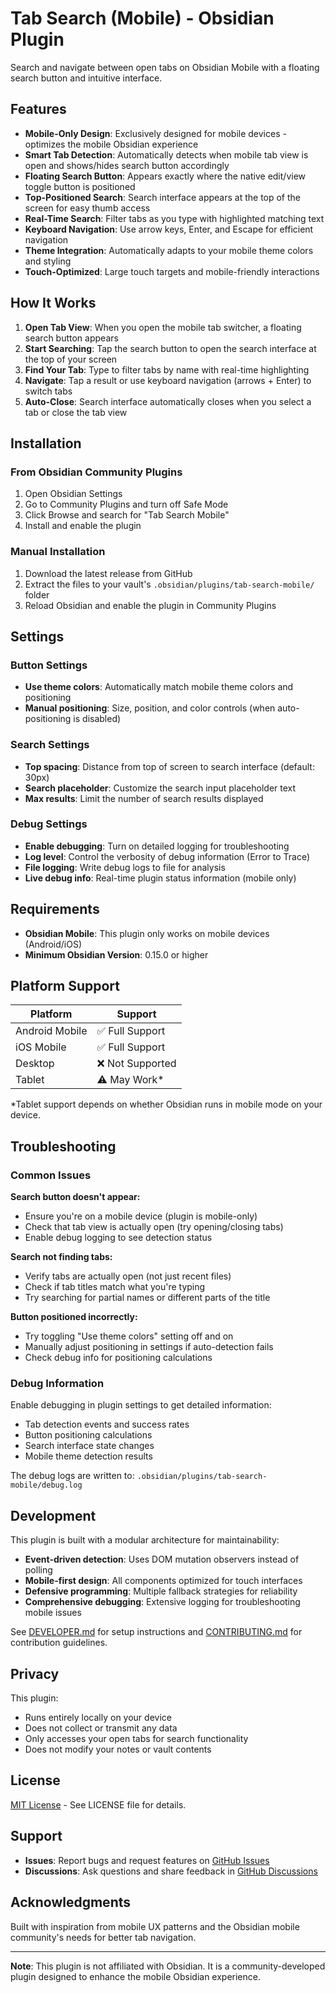 # Tab Search (Mobile) - Obsidian Plugin

Search and navigate between open tabs on Obsidian Mobile with a floating search button and intuitive interface.

## Features

- **Mobile-Only Design**: Exclusively designed for mobile devices - optimizes the mobile Obsidian experience
- **Smart Tab Detection**: Automatically detects when mobile tab view is open and shows/hides search button accordingly
- **Floating Search Button**: Appears exactly where the native edit/view toggle button is positioned
- **Top-Positioned Search**: Search interface appears at the top of the screen for easy thumb access
- **Real-Time Search**: Filter tabs as you type with highlighted matching text
- **Keyboard Navigation**: Use arrow keys, Enter, and Escape for efficient navigation
- **Theme Integration**: Automatically adapts to your mobile theme colors and styling
- **Touch-Optimized**: Large touch targets and mobile-friendly interactions

## How It Works

1. **Open Tab View**: When you open the mobile tab switcher, a floating search button appears
2. **Start Searching**: Tap the search button to open the search interface at the top of your screen  
3. **Find Your Tab**: Type to filter tabs by name with real-time highlighting
4. **Navigate**: Tap a result or use keyboard navigation (arrows + Enter) to switch tabs
5. **Auto-Close**: Search interface automatically closes when you select a tab or close the tab view

## Installation

### From Obsidian Community Plugins
1. Open Obsidian Settings
2. Go to Community Plugins and turn off Safe Mode
3. Click Browse and search for "Tab Search Mobile"
4. Install and enable the plugin

### Manual Installation
1. Download the latest release from GitHub
2. Extract the files to your vault's `.obsidian/plugins/tab-search-mobile/` folder
3. Reload Obsidian and enable the plugin in Community Plugins

## Settings

### Button Settings
- **Use theme colors**: Automatically match mobile theme colors and positioning
- **Manual positioning**: Size, position, and color controls (when auto-positioning is disabled)

### Search Settings  
- **Top spacing**: Distance from top of screen to search interface (default: 30px)
- **Search placeholder**: Customize the search input placeholder text
- **Max results**: Limit the number of search results displayed

### Debug Settings
- **Enable debugging**: Turn on detailed logging for troubleshooting
- **Log level**: Control the verbosity of debug information (Error to Trace)
- **File logging**: Write debug logs to file for analysis
- **Live debug info**: Real-time plugin status information (mobile only)

## Requirements

- **Obsidian Mobile**: This plugin only works on mobile devices (Android/iOS)
- **Minimum Obsidian Version**: 0.15.0 or higher

## Platform Support

| Platform       | Support           |
|----------------|-------------------|
| Android Mobile | ✅ Full Support   |
| iOS Mobile     | ✅ Full Support   |
| Desktop        | ❌ Not Supported  |
| Tablet         | ⚠️ May Work*      |

*Tablet support depends on whether Obsidian runs in mobile mode on your device.

## Troubleshooting

### Common Issues

**Search button doesn't appear:**
- Ensure you're on a mobile device (plugin is mobile-only)
- Check that tab view is actually open (try opening/closing tabs)
- Enable debug logging to see detection status

**Search not finding tabs:**
- Verify tabs are actually open (not just recent files)
- Check if tab titles match what you're typing
- Try searching for partial names or different parts of the title

**Button positioned incorrectly:**
- Try toggling "Use theme colors" setting off and on
- Manually adjust positioning in settings if auto-detection fails
- Check debug info for positioning calculations

### Debug Information

Enable debugging in plugin settings to get detailed information:
- Tab detection events and success rates
- Button positioning calculations  
- Search interface state changes
- Mobile theme detection results

The debug logs are written to: `.obsidian/plugins/tab-search-mobile/debug.log`

## Development

This plugin is built with a modular architecture for maintainability:

- **Event-driven detection**: Uses DOM mutation observers instead of polling
- **Mobile-first design**: All components optimized for touch interfaces  
- **Defensive programming**: Multiple fallback strategies for reliability
- **Comprehensive debugging**: Extensive logging for troubleshooting mobile issues

See [DEVELOPER.md](DEVELOPER.md) for setup instructions and [CONTRIBUTING.md](CONTRIBUTING.md) for contribution guidelines.

## Privacy

This plugin:
- Runs entirely locally on your device
- Does not collect or transmit any data
- Only accesses your open tabs for search functionality
- Does not modify your notes or vault contents

## License

[MIT License](LICENSE) - See LICENSE file for details.

## Support

- **Issues**: Report bugs and request features on [GitHub Issues](https://github.com/spacemonkeyrocks/tab-search-mobile-obsidian-plugin/issues)
- **Discussions**: Ask questions and share feedback in [GitHub Discussions](https://github.com/spacemonkeyrocks/tab-search-mobile-obsidian-plugin/discussions)

## Acknowledgments

Built with inspiration from mobile UX patterns and the Obsidian mobile community's needs for better tab navigation.

---

**Note**: This plugin is not affiliated with Obsidian. It is a community-developed plugin designed to enhance the mobile Obsidian experience.